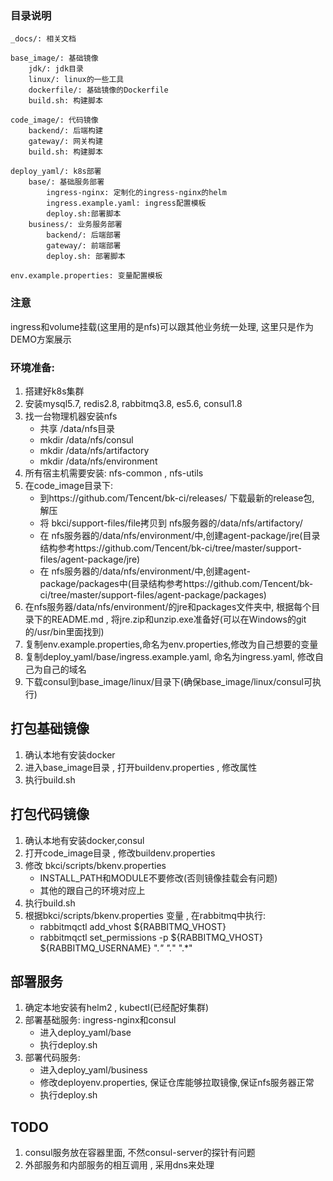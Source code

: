 ### 目录说明
```
_docs/: 相关文档

base_image/: 基础镜像
    jdk/: jdk目录
    linux/: linux的一些工具
    dockerfile/: 基础镜像的Dockerfile
    build.sh: 构建脚本

code_image/: 代码镜像
    backend/: 后端构建
    gateway/: 网关构建
    build.sh: 构建脚本

deploy_yaml/: k8s部署
    base/: 基础服务部署
        ingress-nginx: 定制化的ingress-nginx的helm
        ingress.example.yaml: ingress配置模板
        deploy.sh:部署脚本
    business/: 业务服务部署
        backend/: 后端部署
        gateway/: 前端部署
        deploy.sh: 部署脚本

env.example.properties: 变量配置模板
```

### 注意
ingress和volume挂载(这里用的是nfs)可以跟其他业务统一处理, 这里只是作为DEMO方案展示

### 环境准备:
1. 搭建好k8s集群
2. 安装mysql5.7, redis2.8, rabbitmq3.8, es5.6, consul1.8
3. 找一台物理机器安装nfs
    - 共享 /data/nfs目录 
    - mkdir /data/nfs/consul
    - mkdir /data/nfs/artifactory
    - mkdir /data/nfs/environment
4. 所有宿主机需要安装: nfs-common , nfs-utils
5. 在code_image目录下: 
    - 到https://github.com/Tencent/bk-ci/releases/ 下载最新的release包, 解压
    - 将 bkci/support-files/file拷贝到 nfs服务器的/data/nfs/artifactory/
    - 在 nfs服务器的/data/nfs/environment/中,创建agent-package/jre(目录结构参考https://github.com/Tencent/bk-ci/tree/master/support-files/agent-package/jre)
    - 在 nfs服务器的/data/nfs/environment/中,创建agent-package/packages中(目录结构参考https://github.com/Tencent/bk-ci/tree/master/support-files/agent-package/packages) 
6. 在nfs服务器/data/nfs/environment/的jre和packages文件夹中, 根据每个目录下的README.md , 将jre.zip和unzip.exe准备好(可以在Windows的git的/usr/bin里面找到)
7. 复制env.example.properties,命名为env.properties,修改为自己想要的变量
8. 复制deploy_yaml/base/ingress.example.yaml, 命名为ingress.yaml, 修改自己为自己的域名
9. 下载consul到base_image/linux/目录下(确保base_image/linux/consul可执行)


## 打包基础镜像
1. 确认本地有安装docker
2. 进入base_image目录 , 打开buildenv.properties , 修改属性
3. 执行build.sh


## 打包代码镜像
1. 确认本地有安装docker,consul
2. 打开code_image目录 , 修改buildenv.properties
3. 修改 bkci/scripts/bkenv.properties 
    - INSTALL_PATH和MODULE不要修改(否则镜像挂载会有问题)
    - 其他的跟自己的环境对应上
4. 执行build.sh
5. 根据bkci/scripts/bkenv.properties 变量 , 在rabbitmq中执行:
    - rabbitmqctl add_vhost ${RABBITMQ_VHOST}
    - rabbitmqctl set_permissions -p ${RABBITMQ_VHOST} ${RABBITMQ_USERNAME} ".*" ".*" ".*"


## 部署服务
1. 确定本地安装有helm2 , kubectl(已经配好集群)
2. 部署基础服务: ingress-nginx和consul
    - 进入deploy_yaml/base 
    - 执行deploy.sh
3. 部署代码服务: 
    - 进入deploy_yaml/business
    - 修改deployenv.properties, 保证仓库能够拉取镜像,保证nfs服务器正常
    - 执行deploy.sh

## TODO
1. consul服务放在容器里面, 不然consul-server的探针有问题
2. 外部服务和内部服务的相互调用 , 采用dns来处理